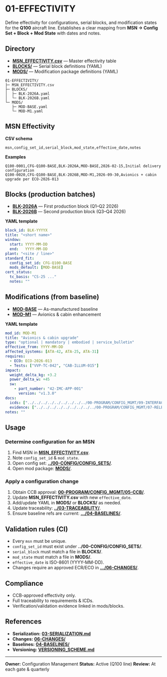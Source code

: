 # 01-EFFECTIVITY

Define effectivity for configurations, serial blocks, and modification states for the **Q100** aircraft line. Establishes a clear mapping from **MSN → Config Set + Block + Mod State** with dates and notes.

## Directory

* **[MSN_EFFECTIVITY.csv](MSN_EFFECTIVITY.csv)** — Master effectivity table
* **[BLOCKS/](BLOCKS/)** — Serial block definitions (YAML)
* **[MODS/](MODS/)** — Modification package definitions (YAML)

```
01-EFFECTIVITY/
├─ MSN_EFFECTIVITY.csv
├─ BLOCKS/
│  ├─ BLK-2026A.yaml
│  └─ BLK-2026B.yaml
└─ MODS/
   ├─ MOD-BASE.yaml
   └─ MOD-M1.yaml
```

## MSN Effectivity

**CSV schema**

```csv
msn,config_set_id,serial_block,mod_state,effective_date,notes
```

**Examples**

```csv
Q100-0001,CFG-Q100-BASE,BLK-2026A,MOD-BASE,2026-02-15,Initial delivery configuration
Q100-0020,CFG-Q100-BASE,BLK-2026B,MOD-M1,2026-09-30,Avionics + cabin upgrade per ECO-2026-013
```

## Blocks (production batches)

* **[BLK-2026A](BLOCKS/BLK-2026A.yaml)** — First production block (Q1–Q2 2026)
* **[BLK-2026B](BLOCKS/BLK-2026B.yaml)** — Second production block (Q3–Q4 2026)

**YAML template**

```yaml
block_id: BLK-YYYYX
title: "<short name>"
window:
  start: YYYY-MM-DD
  end:   YYYY-MM-DD
plant: "<site / line>"
standard_fit:
  config_set_id: CFG-Q100-BASE
  mods_default: [MOD-BASE]
cert_status:
  tc_basis: "CS-25 ..."
  notes: ""
```

## Modifications (from baseline)

* **[MOD-BASE](MODS/MOD-BASE.yaml)** — As-manufactured baseline
* **[MOD-M1](MODS/MOD-M1.yaml)** — Avionics & cabin enhancement

**YAML template**

```yaml
mod_id: MOD-M1
title: "Avionics & cabin upgrade"
type: "optional | mandatory | embodied | service_bulletin"
effective_from: YYYY-MM-DD
affected_systems: [ATA-42, ATA-25, ATA-31]
requires:
  - ECO: ECO-2026-013
  - Tests: ["VVP-TC-042", "CAB-ILLUM-015"]
impact:
  weight_delta_kg: +3.2
  power_delta_w: +45
  sw:
    - part_number: "42-IMC-APP-001"
      version: "v1.3.0"
docs:
  icds: ["../../../../../../../../../00-PROGRAM/CONFIG_MGMT/09-INTERFACES/ICD-0042.md"]
  evidence: ["../../../../../../../../../00-PROGRAM/CONFIG_MGMT/07-RELEASES/08-COMPLIANCE/"]
notes: ""
```

## Usage

### Determine configuration for an MSN

1. Find MSN in **[MSN_EFFECTIVITY.csv](MSN_EFFECTIVITY.csv)**.
2. Note `config_set_id` & `mod_state`.
3. Open config set: **[../00-CONFIG/CONFIG_SETS/](../00-CONFIG/CONFIG_SETS/)**.
4. Open mod package: **[MODS/](MODS/)**.

### Apply a configuration change

1. Obtain CCB approval: **[00-PROGRAM/CONFIG_MGMT/05-CCB/](../../../../../../../../../00-PROGRAM/CONFIG_MGMT/05-CCB/)**.
2. Update **MSN_EFFECTIVITY.csv** with new `effective_date`.
3. Add/update YAML in **MODS/** or **BLOCKS/** as needed.
4. Update traceability: **[../03-TRACEABILITY/](../03-TRACEABILITY/)**.
5. Ensure baseline refs are current: **[.../04-BASELINES/](../../../../../../../../../00-PROGRAM/CONFIG_MGMT/04-BASELINES/)**.

## Validation rules (CI)

* Every `msn` must be unique.
* `config_set_id` must exist under **../00-CONFIG/CONFIG_SETS/**.
* `serial_block` must match a file in **BLOCKS/**.
* `mod_state` must match a file in **MODS/**.
* `effective_date` is ISO-8601 (YYYY-MM-DD).
* Changes require an approved ECR/ECO in **[.../06-CHANGES/](../../../../../../../../../00-PROGRAM/CONFIG_MGMT/06-CHANGES/)**.

## Compliance

* CCB-approved effectivity only.
* Full traceability to requirements & ICDs.
* Verification/validation evidence linked in mods/blocks.

## References

* **Serialization:** **[03-SERIALIZATION.md](../../../../../../../../../00-PROGRAM/CONFIG_MGMT/03-SERIALIZATION.md)**
* **Changes:** **[06-CHANGES/](../../../../../../../../../00-PROGRAM/CONFIG_MGMT/06-CHANGES/)**
* **Baselines:** **[04-BASELINES/](../../../../../../../../../00-PROGRAM/CONFIG_MGMT/04-BASELINES/)**
* **Versioning:** **[VERSIONING_SCHEME.md](../../../../../../../../../00-PROGRAM/CONFIG_MGMT/07-RELEASES/01-POLICY/VERSIONING_SCHEME.md)**

---

**Owner:** Configuration Management
**Status:** Active (Q100 line)
**Review:** At each gate & quarterly

